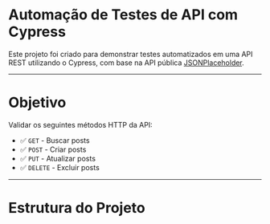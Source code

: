 # Automação de Testes de API com Cypress

Este projeto foi criado para demonstrar testes automatizados em uma API REST utilizando o Cypress, com base na API pública [JSONPlaceholder](https://jsonplaceholder.typicode.com/).

---

# Objetivo

Validar os seguintes métodos HTTP da API:

- ✅ `GET` - Buscar posts
- ✅ `POST` - Criar posts
- ✅ `PUT` - Atualizar posts
- ✅ `DELETE` - Excluir posts

---

# Estrutura do Projeto
